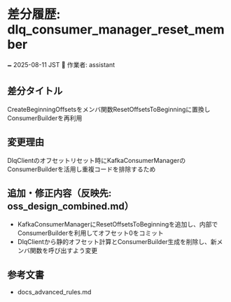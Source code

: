 # 差分履歴: dlq_consumer_manager_reset_member

🗕 2025-08-11 JST
🧐 作業者: assistant

## 差分タイトル
CreateBeginningOffsetsをメンバ関数ResetOffsetsToBeginning<T>に置換しConsumerBuilderを再利用

## 変更理由
DlqClientのオフセットリセット時にKafkaConsumerManagerのConsumerBuilderを活用し重複コードを排除するため

## 追加・修正内容（反映先: oss_design_combined.md）
- KafkaConsumerManagerにResetOffsetsToBeginning<TPOCO>を追加し、内部でConsumerBuilderを利用してオフセット0をコミット
- DlqClientから静的オフセット計算とConsumerBuilder生成を削除し、新メンバ関数を呼び出すよう変更

## 参考文書
- docs_advanced_rules.md
